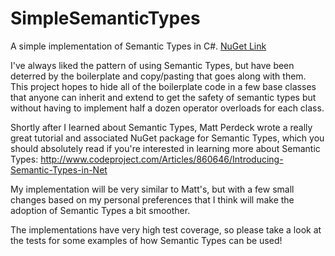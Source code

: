 # SimpleSemanticTypes
A simple implementation of Semantic Types in C#. [NuGet Link](https://www.nuget.org/packages/SimpleSemanticTypes)

I've always liked the pattern of using Semantic Types, but have been deterred by the boilerplate and copy/pasting that goes along with them. This project hopes to hide all of the boilerplate code in a few base classes that anyone can inherit and extend to get the safety of semantic types but without having to implement half a dozen operator overloads for each class.

Shortly after I learned about Semantic Types, Matt Perdeck wrote a really great tutorial and associated NuGet package for Semantic Types, which you should absolutely read if you're interested in learning more about Semantic Types: http://www.codeproject.com/Articles/860646/Introducing-Semantic-Types-in-Net

My implementation will be very similar to Matt's, but with a few small changes based on my personal preferences that I think will make the adoption of Semantic Types a bit smoother.

The implementations have very high test coverage, so please take a look at the tests for some examples of how Semantic Types can be used!
